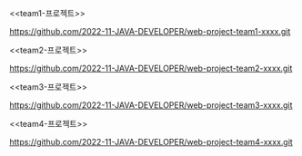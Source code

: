 <<team1-프로젝트>>

https://github.com/2022-11-JAVA-DEVELOPER/web-project-team1-xxxx.git

<<team2-프로젝트>>

https://github.com/2022-11-JAVA-DEVELOPER/web-project-team2-xxxx.git

<<team3-프로젝트>>

https://github.com/2022-11-JAVA-DEVELOPER/web-project-team3-xxxx.git

<<team4-프로젝트>>

https://github.com/2022-11-JAVA-DEVELOPER/web-project-team4-xxxx.git

